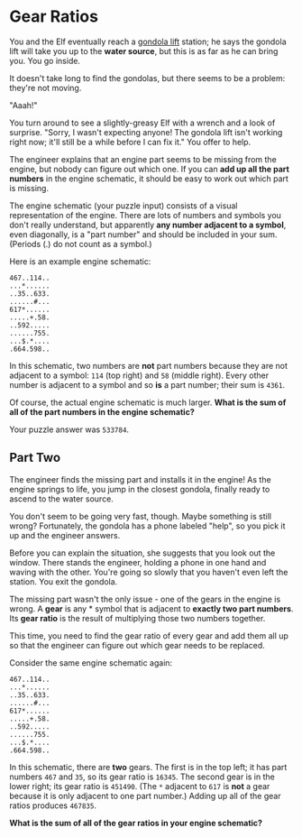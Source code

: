 # Gear Ratios

You and the Elf eventually reach a [gondola lift](https://en.wikipedia.org/wiki/Gondola_lift) station;
he says the gondola lift will take you up to the **water source**, but this is as far as he can bring you.
You go inside.

It doesn't take long to find the gondolas, but there seems to be a problem: they're not moving.

"Aaah!"

You turn around to see a slightly-greasy Elf with a wrench and a look of surprise. "Sorry, I wasn't expecting anyone!
The gondola lift isn't working right now; it'll still be a while before I can fix it." You offer to help.

The engineer explains that an engine part seems to be missing from the engine, but nobody can figure out which one.
If you can **add up all the part numbers** in the engine schematic, it should be easy to work out which part is missing.

The engine schematic (your puzzle input) consists of a visual representation of the engine. There are lots of numbers
and symbols you don't really understand, but apparently **any number adjacent to a symbol**, even diagonally, is a "part
number" and should be included in your sum. (Periods (.) do not count as a symbol.)

Here is an example engine schematic:
```
467..114..
...*......
..35..633.
......#...
617*......
.....+.58.
..592.....
......755.
...$.*....
.664.598..
```
In this schematic, two numbers are **not** part numbers because they are not adjacent to a symbol: `114` (top right)
and `58` (middle right). Every other number is adjacent to a symbol and so **is** a part number; their sum is `4361`.

Of course, the actual engine schematic is much larger.
**What is the sum of all of the part numbers in the engine schematic?**

Your puzzle answer was `533784`.

## Part Two
The engineer finds the missing part and installs it in the engine! As the engine springs to life, you jump in the
closest gondola, finally ready to ascend to the water source.

You don't seem to be going very fast, though. Maybe something is still wrong? Fortunately, the gondola has a phone
labeled "help", so you pick it up and the engineer answers.

Before you can explain the situation, she suggests that you look out the window. There stands the engineer, holding
a phone in one hand and waving with the other. You're going so slowly that you haven't even left the station.
You exit the gondola.

The missing part wasn't the only issue - one of the gears in the engine is wrong. A **gear** is any * symbol that is
adjacent to **exactly two part numbers**. Its **gear ratio** is the result of multiplying those two numbers together.

This time, you need to find the gear ratio of every gear and add them all up so that the engineer can figure out
which gear needs to be replaced.

Consider the same engine schematic again:
```
467..114..
...*......
..35..633.
......#...
617*......
.....+.58.
..592.....
......755.
...$.*....
.664.598..
```
In this schematic, there are **two** gears. The first is in the top left; it has part numbers `467` and `35`,
so its gear ratio is `16345`. The second gear is in the lower right; its gear ratio is `451490`. (The `*` adjacent to
`617` is **not** a gear because it is only adjacent to one part number.)
Adding up all of the gear ratios produces `467835`.

**What is the sum of all of the gear ratios in your engine schematic?**
